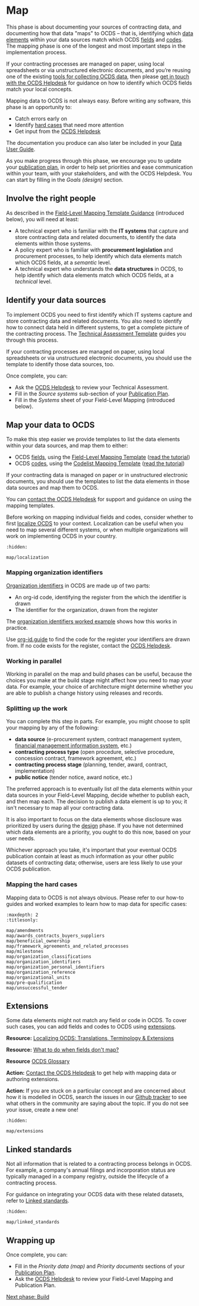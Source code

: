 # Map

This phase is about documenting your sources of contracting data, and documenting how that data "maps" to OCDS – that is, identifying which [data elements](https://en.wikipedia.org/wiki/Data_element) within your data sources match which OCDS [fields](../../schema/reference) and [codes](../../schema/codelists). The mapping phase is one of the longest and most important steps in the implementation process.

If your contracting processes are managed on paper, using local spreadsheets or via unstructured electronic documents, and you’re reusing one of the existing [tools for collecting OCDS data](build/data_collection_tools), then please [get in touch with the OCDS Helpdesk](../support/index.md#ocds-helpdesk) for guidance on how to identify which OCDS fields match your local concepts.

Mapping data to OCDS is not always easy. Before writing any software, this phase is an opportunity to:

* Catch errors early on
* Identify [hard cases](#mapping-the-hard-cases) that need more attention
* Get input from the [OCDS Helpdesk](../../support/index)

The documentation you produce can also later be included in your [Data User Guide](publish.md#finalize-your-publication-policy).

As you make progress through this phase, we encourage you to update your [publication plan](design.md#develop-your-publication-plan), in order to help set priorities and ease communication within your team, with your stakeholders, and with the OCDS Helpdesk. You can start by filling in the _Goals (design)_ section.

## Involve the right people

As described in the [Field-Level Mapping Template Guidance](https://www.open-contracting.org/resources/ocds-1-1-mapping-template-guidance/) (introduced below), you will need at least:

* A technical expert who is familiar with the **IT systems** that capture and store contracting data and related documents, to identify the data elements within those systems.
* A policy expert who is familiar with **procurement legislation** and procurement processes, to help identify which data elements match which OCDS fields, at a *semantic* level.
* A technical expert who understands the **data structures** in OCDS, to help identify which data elements match which OCDS fields, at a *technical* level.

## Identify your data sources

To implement OCDS you need to first identify which IT systems capture and store contracting data and related documents. You also need to identify how to connect data held in different systems, to get a complete picture of the contracting process. The [Technical Assessment Template](https://www.open-contracting.org/resources/ocds-technical-assessment-template/) guides you through this process.

If your contracting processes are managed on paper, using local spreadsheets or via unstructured electronic documents, you should use the template to identify those data sources, too.

Once complete, you can:

* Ask the [OCDS Helpdesk](../../support/index) to review your Technical Assessment.
* Fill in the _Source systems_ sub-section of your [Publication Plan](https://www.open-contracting.org/resources/ocds-publication-plan-template/).
* Fill in the _Systems_ sheet of your Field-Level Mapping (introduced below).

## Map your data to OCDS

To make this step easier we provide templates to list the data elements within your data sources, and map them to either:

* OCDS [fields](../../schema/reference), using the [Field-Level Mapping Template](https://www.open-contracting.org/resources/ocds-field-level-mapping-template/) ([read the tutorial](https://www.open-contracting.org/resources/ocds-1-1-mapping-template-guidance/))
* OCDS [codes](../../schema/codelists), using the [Codelist Mapping Template](https://www.open-contracting.org/resources/ocds-1-1-codelist-mapping-template/) ([read the tutorial](https://www.open-contracting.org/resources/ocds-1-1-codelist-mapping-template-guidance/))

If your contracting data is managed on paper or in unstructured electronic documents, you should use the templates to list the data elements in those data sources and map them to OCDS.

You can [contact the OCDS Helpdesk](../support/index.md#ocds-helpdesk) for support and guidance on using the mapping templates.

Before working on mapping individual fields and codes, consider whether to first [localize OCDS](map/localization) to your context. Localization can be useful when you need to map several different systems, or when multiple organizations will work on implementing OCDS in your country.

```{toctree}
:hidden:

map/localization
```

### Mapping organization identifiers

[Organization identifiers](../schema/identifiers.md#organization-ids) in OCDS are made up of two parts:

* An org-id code, identifying the register from the which the identifier is drawn
* The identifier for the organization, drawn from the register

The [organization identifiers worked example](../guidance/map/organization_identifiers) shows how this works in practice.

Use [org-id.guide](http://org-id.guide) to find the code for the register your identifiers are drawn from. If no code exists for the register, contact the [OCDS Helpdesk](../../support/index).

### Working in parallel

Working in parallel on the map and build phases can be useful, because the choices you make at the build stage might affect how you need to map your data. For example, your choice of architecture might determine whether you are able to publish a change history using releases and records.

### Splitting up the work

You can complete this step in parts. For example, you might choose to split your mapping by any of the following:

* **data source** (e-procurement system, contract management system, [financial management information system](https://www.worldbank.org/en/topic/governance/brief/financial-management-information-systems-fmis), etc.)
* **contracting process type** (open procedure, selective procedure, concession contract, framework agreement, etc.)
* **contracting process stage** (planning, tender, award, contract, implementation)
* **public notice** (tender notice, award notice, etc.)

The preferred approach is to eventually list *all* the data elements within your data sources in your Field-Level Mapping, decide whether to publish each, and then map each. The decision to publish a data element is up to you; it isn't necessary to map all your contracting data.

It is also important to focus on the data elements whose disclosure was prioritized by users during the [design](design) phase. If you have not determined which data elements are a priority, you ought to do this now, based on your user needs.

Whichever approach you take, it's important that your eventual OCDS publication contain at least as much information as your other public datasets of contracting data; otherwise, users are less likely to use your OCDS publication.

### Mapping the hard cases

Mapping data to OCDS is not always obvious. Please refer to our how-to guides and worked examples to learn how to map data for specific cases:

```{toctree}
:maxdepth: 2
:titlesonly:

map/amendments
map/awards_contracts_buyers_suppliers
map/beneficial_ownership
map/framework_agreements_and_related_processes
map/milestones
map/organization_classifications
map/organization_identifiers
map/organization_personal_identifiers
map/organization_reference
map/organizational_units
map/pre-qualification
map/unsuccessful_tender
```

## Extensions

Some data elements might not match any field or code in OCDS. To cover such cases, you can add fields and codes to OCDS using [extensions](map/extensions).

**Resource:** [Localizing OCDS: Translations, Terminology & Extensions](https://www.open-contracting.org/2016/07/26/localising-ocds-translations-terminology-extensions/)

**Resource:** [What to do when fields don't map?](https://www.open-contracting.org/2018/01/30/fields-dont-map-first/)

**Resource** [OCDS Glossary](https://github.com/open-contracting/glossary)

**Action:** [Contact the OCDS Helpdesk](../../support/index) to get help with mapping data or authoring extensions.

**Action:** If you are stuck on a particular concept and are concerned about how it is modelled in OCDS, search the issues in our [Github tracker](https://github.com/open-contracting/standard/issues) to see what others in the community are saying about the topic. If you do not see your issue, create a new one!

```{toctree}
:hidden:

map/extensions
```

## Linked standards

Not all information that is related to a contracting process belongs in OCDS. For example, a company's annual filings and incorporation status are typically managed in a company registry, outside the lifecycle of a contracting process.

For guidance on integrating your OCDS data with these related datasets, refer to [Linked standards](map/linked_standards).

```{toctree}
:hidden:

map/linked_standards
```

## Wrapping up

Once complete, you can:

* Fill in the *Priority data (map)* and *Priority documents* sections of your [Publication Plan](https://www.open-contracting.org/resources/ocds-publication-plan-template/).
* Ask the [OCDS Helpdesk](../../support/index) to review your Field-Level Mapping and Publication Plan.

[Next phase: Build](build)
